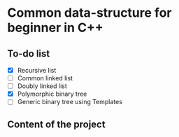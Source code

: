 # Common data-structure for beginner in C++
## To-do list
- [x] Recursive list
- [ ] Common linked list
- [ ] Doubly linked list
- [x] Polymorphic binary tree
- [ ] Generic binary tree using Templates

## Content of the project